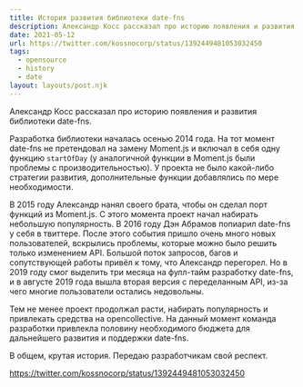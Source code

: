 ```yaml
---
title: История развития библиотеки date-fns
description: Александр Косс рассказал про историю появления и развития библиотеки date-fns
date: 2021-05-12
url: https://twitter.com/kossnocorp/status/1392449481053032450
tags:
  - opensource
  - history
  - date
layout: layouts/post.njk
---
```

Александр Косс рассказал про историю появления и развития библиотеки date-fns.

Разработка библиотеки началась осенью 2014 года. На тот момент date-fns не претендовал на замену Moment.js и включал в себя одну функцию `startOfDay` (у аналогичной функции в Moment.js были проблемы с производительностью). У проекта не было какой-либо стратегии развития, дополнительные функции добавлялись по мере необходимости.

В 2015 году Александр нанял своего брата, чтобы он сделал порт функций из Moment.js. С этого момента проект начал набирать небольшую популярность. В 2016 году Дэн Абрамов попиарил date-fns у себя в твиттере. После этого события пришло очень много новых пользователей, вскрылись проблемы, которые можно было решить только изменением API. Большой поток запросов, багов и сопутствующей работы привёл к тому, что Александр перегорел. Но в 2019 году смог выделить три месяца на фулл-тайм разработку date-fns, и в августе 2019 года вышла вторая версия с переделанным API, из-за чего многие пользователи остались недовольны.

Тем не менее проект продолжал расти, набирать популярность и привлекать средства на opencollective. На данный момент команда разработки привлекла половину необходимого бюджета для дальнейшего развития и поддержки date-fns.

В общем, крутая история. Передаю разработчикам свой респект.

https://twitter.com/kossnocorp/status/1392449481053032450
